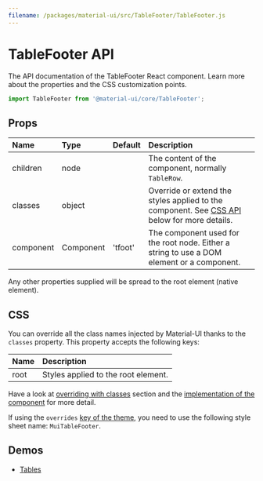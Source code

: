 ```yaml
---
filename: /packages/material-ui/src/TableFooter/TableFooter.js
---
```


<!--- This documentation is automatically generated, do not try to edit it. -->

# TableFooter API

<p class="description">The API documentation of the TableFooter React component. Learn more about the properties and the CSS customization points.</p>

```js
import TableFooter from '@material-ui/core/TableFooter';
```



## Props

| Name | Type | Default | Description |
|:-----|:-----|:--------|:------------|
| <span class="prop-name">children</span> | <span class="prop-type">node</span> |   | The content of the component, normally `TableRow`. |
| <span class="prop-name">classes</span> | <span class="prop-type">object</span> |   | Override or extend the styles applied to the component. See [CSS API](#css-api) below for more details. |
| <span class="prop-name">component</span> | <span class="prop-type">Component</span> | <span class="prop-default">'tfoot'</span> | The component used for the root node. Either a string to use a DOM element or a component. |

Any other properties supplied will be spread to the root element (native element).

## CSS

You can override all the class names injected by Material-UI thanks to the `classes` property.
This property accepts the following keys:


| Name | Description |
|:-----|:------------|
| <span class="prop-name">root</span> | Styles applied to the root element.

Have a look at [overriding with classes](/customization/overrides/#overriding-with-classes) section
and the [implementation of the component](https://github.com/mui-org/material-ui/blob/master/packages/material-ui/src/TableFooter/TableFooter.js)
for more detail.

If using the `overrides` [key of the theme](/customization/themes/#css),
you need to use the following style sheet name: `MuiTableFooter`.

## Demos

- [Tables](/demos/tables/)

